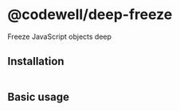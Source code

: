 # @codewell/deep-freeze
Freeze JavaScript objects deep

## Installation
```

```

## Basic usage
```JavaScript
```
